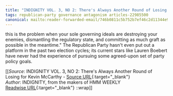```yaml
---
title: "INDIGNITY VOL. 3, NO 2: There's Always Another Round of Losing for Kevin McCarthy (451380846)"
tags: republican-party governance antagonism articles-22985500
canonical: mailto:reader-forwarded-email/746b0811c5b752b7ef46c2d11344e90a
---
```


this is the problem when your sole governing ideals are destroying your enemies, dismantling the regulatory state, and committing as much graft as possible in the meantime." The Republican Party hasn't even put out a platform in the past two election cycles; its current stars like Lauren Boebert have never had the experience of pursuing some agreed-upon set of party policy goals.


[[_Source_: INDIGNITY VOL. 3, NO 2: There's Always Another Round of Losing for Kevin McCarthy - [Source URL](mailto:reader-forwarded-email/746b0811c5b752b7ef46c2d11344e90a){:target="_blank"}<br>
_Author_: INDIGNITY, from the makers of HMM WEEKLY<br>
[Readwise URL](https://readwise.io/open/451380846){:target="_blank"}
::wrap]]